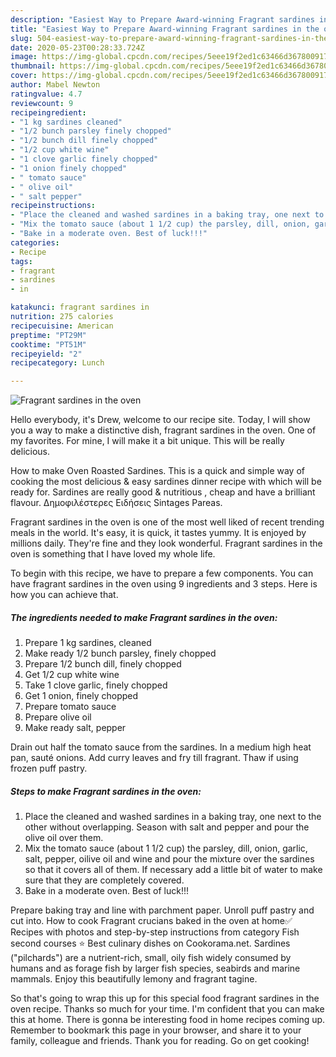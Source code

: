 ```yaml
---
description: "Easiest Way to Prepare Award-winning Fragrant sardines in the oven"
title: "Easiest Way to Prepare Award-winning Fragrant sardines in the oven"
slug: 504-easiest-way-to-prepare-award-winning-fragrant-sardines-in-the-oven
date: 2020-05-23T00:28:33.724Z
image: https://img-global.cpcdn.com/recipes/5eee19f2ed1c63466d3678009172ca36/751x532cq70/fragrant-sardines-in-the-oven-recipe-main-photo.jpg
thumbnail: https://img-global.cpcdn.com/recipes/5eee19f2ed1c63466d3678009172ca36/751x532cq70/fragrant-sardines-in-the-oven-recipe-main-photo.jpg
cover: https://img-global.cpcdn.com/recipes/5eee19f2ed1c63466d3678009172ca36/751x532cq70/fragrant-sardines-in-the-oven-recipe-main-photo.jpg
author: Mabel Newton
ratingvalue: 4.7
reviewcount: 9
recipeingredient:
- "1 kg sardines cleaned"
- "1/2 bunch parsley finely chopped"
- "1/2 bunch dill finely chopped"
- "1/2 cup white wine"
- "1 clove garlic finely chopped"
- "1 onion finely chopped"
- " tomato sauce"
- " olive oil"
- " salt pepper"
recipeinstructions:
- "Place the cleaned and washed sardines in a baking tray, one next to the other without overlapping. Season with salt and pepper and pour the olive oil over them."
- "Mix the tomato sauce (about 1 1/2 cup) the parsley, dill, onion, garlic, salt, pepper, oilive oil and wine and pour the mixture over the sardines so that it covers all of them. If necessary add a little bit of water to make sure that they are completely covered."
- "Bake in a moderate oven. Best of luck!!!"
categories:
- Recipe
tags:
- fragrant
- sardines
- in

katakunci: fragrant sardines in 
nutrition: 275 calories
recipecuisine: American
preptime: "PT29M"
cooktime: "PT51M"
recipeyield: "2"
recipecategory: Lunch

---
```



![Fragrant sardines in the oven](https://img-global.cpcdn.com/recipes/5eee19f2ed1c63466d3678009172ca36/751x532cq70/fragrant-sardines-in-the-oven-recipe-main-photo.jpg)

Hello everybody, it's Drew, welcome to our recipe site. Today, I will show you a way to make a distinctive dish, fragrant sardines in the oven. One of my favorites. For mine, I will make it a bit unique. This will be really delicious.

How to make Oven Roasted Sardines. This is a quick and simple way of cooking the most delicious &amp; easy sardines dinner recipe with which will be ready for. Sardines are really good &amp; nutritious , cheap and have a brilliant flavour. Δημοφιλέστερες Ειδήσεις Sintages Pareas.

Fragrant sardines in the oven is one of the most well liked of recent trending meals in the world. It's easy, it is quick, it tastes yummy. It is enjoyed by millions daily. They're fine and they look wonderful. Fragrant sardines in the oven is something that I have loved my whole life.


To begin with this recipe, we have to prepare a few components. You can have fragrant sardines in the oven using 9 ingredients and 3 steps. Here is how you can achieve that.

<!--inarticleads1-->

##### The ingredients needed to make Fragrant sardines in the oven:

1. Prepare 1 kg sardines, cleaned
1. Make ready 1/2 bunch parsley, finely chopped
1. Prepare 1/2 bunch dill, finely chopped
1. Get 1/2 cup white wine
1. Take 1 clove garlic, finely chopped
1. Get 1 onion, finely chopped
1. Prepare  tomato sauce
1. Prepare  olive oil
1. Make ready  salt, pepper


Drain out half the tomato sauce from the sardines. In a medium high heat pan, sauté onions. Add curry leaves and fry till fragrant. Thaw if using frozen puff pastry. 

<!--inarticleads2-->

##### Steps to make Fragrant sardines in the oven:

1. Place the cleaned and washed sardines in a baking tray, one next to the other without overlapping. Season with salt and pepper and pour the olive oil over them.
1. Mix the tomato sauce (about 1 1/2 cup) the parsley, dill, onion, garlic, salt, pepper, oilive oil and wine and pour the mixture over the sardines so that it covers all of them. If necessary add a little bit of water to make sure that they are completely covered.
1. Bake in a moderate oven. Best of luck!!!


Prepare baking tray and line with parchment paper. Unroll puff pastry and cut into. How to cook Fragrant crucians baked in the oven at home✅ Recipes with photos and step-by-step instructions from category Fish second courses ⭐ Best culinary dishes on Cookorama.net. Sardines (&#34;pilchards&#34;) are a nutrient-rich, small, oily fish widely consumed by humans and as forage fish by larger fish species, seabirds and marine mammals. Enjoy this beautifully lemony and fragrant tagine. 

So that's going to wrap this up for this special food fragrant sardines in the oven recipe. Thanks so much for your time. I'm confident that you can make this at home. There is gonna be interesting food in home recipes coming up. Remember to bookmark this page in your browser, and share it to your family, colleague and friends. Thank you for reading. Go on get cooking!
